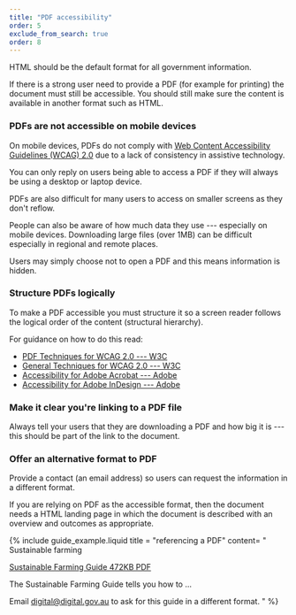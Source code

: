 ```yaml
---
title: "PDF accessibility"
order: 5
exclude_from_search: true
order: 8
---
```


HTML should be the default format for all government information.

If there is a strong user need to provide a PDF (for example for printing) the document must still be accessible. You should still make sure the content is available in another format such as HTML.

### PDFs are not accessible on mobile devices

On mobile devices, PDFs do not comply with <a href="https://www.w3.org/TR/WCAG20/" rel="external">Web Content Accessibility Guidelines (WCAG) 2.0</a> due to a lack of consistency in assistive technology.

You can only reply on users being able to access a PDF if they will always be using a desktop or laptop device.

PDFs are also difficult for many users to access on smaller screens as they don't reflow.

People can also be aware of how much data they use --- especially on mobile devices. Downloading large files (over 1MB) can be difficult especially in regional and remote places.

Users may simply choose not to open a PDF and this means information is hidden.

### Structure PDFs logically

To make a PDF accessible you must structure it so a screen reader follows the logical order of the content (structural hierarchy).

For guidance on how to do this read:

- <a href="https://www.w3.org/TR/2014/NOTE-WCAG20-TECHS-20140408/pdf.html" rel="exernal">PDF Techniques for WCAG 2.0 --- W3C</a>
- <a href="https://www.w3.org/TR/WCAG20-TECHS/general.html" rel="exernal">General Techniques for WCAG 2.0 --- W3C
- <a href="http://www.adobe.com/accessibility/products/acrobat.html" rel="exernal">Accessibility for Adobe Acrobat --- Adobe</a>
- <a href="http://www.adobe.com/accessibility/products/indesign.html" rel="exernal">Accessibility for Adobe InDesign --- Adobe</a>

### Make it clear you're linking to a PDF file

Always tell your users that they are downloading a PDF and how big it is --- this should be part of the link to the document.

### Offer an alternative format to PDF

Provide a contact (an email address) so users can request the information in a different format.

If you are relying on PDF as the accessible format, then the document needs a HTML landing page in which the document is described with an overview and outcomes as appropriate.

{% include guide_example.liquid
  title = "referencing a PDF"
  content= "
Sustainable farming

[Sustainable Farming Guide 472KB PDF]()

The Sustainable Farming Guide tells you how to ...

Email [digital@digital.gov.au]() to ask for this guide in a different format.
"
%}
